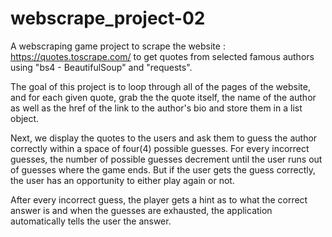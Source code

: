 # webscrape_project-02

A webscraping game project to scrape the website : https://quotes.toscrape.com/ to get quotes from selected famous authors using "bs4 - BeautifulSoup" and "requests".

The goal of this project is to loop through all of the pages of the website, and for each given quote, grab the the quote itself, the name of the author as well as the href of the link to the author's bio and store them in a list object.

Next, we display the quotes to the users and ask them to guess the author correctly within a space of four(4) possible guesses. For every incorrect guesses, the number of possible guesses decrement until the user runs out of guesses where the game ends. But if the user gets the guess correctly, the user has an opportunity to either play again or not.

After every incorrect guess, the player gets a hint as to what the correct answer is and when the guesses are exhausted, the application automatically tells the user the answer.
